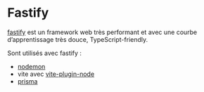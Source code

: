 # Fastify

[fastify](https://fastify.dev/) est un framework web très performant et avec une courbe d’apprentissage très douce, TypeScript-friendly.

Sont utilisés avec fastify :

- [nodemon](./nodemon.md)
- vite avec [vite-plugin-node](./vite-plugin-node.md)
- [prisma](./prisma.md)
